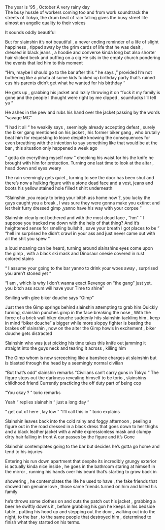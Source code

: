

The year is ‘95 , October    A very rainy day  
The busy hussle of workers coming too and from work soundtrack the streets of Tokyo, the drum beat of rain falling gives the busy street life almost an angelic quality to their voices 

It sounds oddly beautiful 

But for slainshin it’s not beautiful , a never ending reminder of a life of slight happiness , ripped away by the grim cards of life that he was dealt , dressed in black jeans , a hoodie and converse  kinda long but also shorter hair slicked beck and puffing on a cig 
He sits in the empty church pondering the events that led him to this moment 
 
“Hm, maybe I should go to the bar after this “ he says ,” provided I’m not bothering  like a piñata at some kids fucked up birthday party that’s ruined cus his parents didn’t get what he wanted for his birthday “

He gets up , grabbing his jacket and lazily throwing it on  “fuck it my family is gone and the people I thought were right by me dipped , scumfucks I’ll tell ya “

He ashes in the pew and rubs his hand over the jacket passing by the words “savage MC”

“I had it all “ he weakily  says , seemingly already accepting defeat , surely the biker gang mentioned on his jacket , his former biker gang , who brutally beat him for requesting to leave despite knowing the consequences for even breathing with the intention to say something like that would be at the bar , this situation only happened a week ago 

“ gotta do everything myself now “ checking his waist for his the knife he brought with him for protection. Turning one last time to look at the altar , head down and eyes weary  

The rain seemingly gets quiet , turning to see the door has been shut and there’s now a hulking figure with a stone dead face and a vest, jeans and boots his yellow stained hole filled t shirt underneath 

“Slainshin ,you ready to bring your bitch ass home now ?, you lucky the guys caught you a break , I was sure they were gonna make you extinct and  let their furry dressed gimp ,yanno have his way with your corpse ” 

Slainshin clearly not bothered and with the most dead face ,  “hm” “ I suppose you tracked me down with the help of that thing?  And it’s heightened sense for smelling bullshit , save your breath I got places to be “ “hell im surprised he didn’t crawl in your ass and just never came out with all the shit you spew “

a loud moaning can be heard, turning around slainshins eyes come upon the gimp , with a black ski mask and Dinosaur onesie  covered in rust colored stains 

“ I assume your going to the bar yanno to drink your woes away , surprised you aren’t stoned yet “ 

“I am , which is why I don’t wanna exact Revenge on “the gang”  just yet, you  bitch ass scum will have your Time to shine” 

Smiling with glee biker douche says “Gimp” 

Just then the Gimp springs behind slainshin attempting to grab  him 
Quickly turning, slainshin punches gimp in the face breaking the nose ,   With the force of a brick wall  biker douche suddenly hits slainshin  tackling him ,  keep in mind “biker douche”  a bigger while more sloppy fighter is beating the brakes off slainshin , now on the alter the Gimp howls In excitement , biker douche gets distracted 

Slainshin who was just picking his time takes this  knife out jamming it straight into the guys neck and tearing it across , killing him 

The Gimp whom is now screeching like a banshee charges at slainshin but is blasted through the head by a seemingly normal civilian 

“But that’s odd” slainshin remarks
“Civilians can’t carry guns in Tokyo “
The figure steps out the darkness revealing himself to be torio , slainshins childhood friend 
Currently practicing the  off duty  part of being cop 

“You okay ? “ torio remarks 

Yeah “ replies slainshin “ just a long day “

“ get out of here , lay low “ “I’ll call this in “ torio explains 

Slainshin leaves  back into the cold rainy and foggy afternoon , peeling a figure out in the road  dressed in a black dress that goes down to her thighs and a black leather jacket with a white expressionless mask and clumpy dirty hair falling in front 
A car passes by the figure and it’s Gone

Slainshin contemplates going to the bar but decides he’s gotta go home and tend to his injuries 

Entering his run down apartment that despite its incredibly grungy exterior is actually kinda nice inside , he goes in the bathroom staring at himself in the mirror , running his hands over his beard that’s  starting to grow back in 

 showering , he contemplates the life he used to have , the fake friends that showed him genuine love , those same friends turned on him and killed his family 

he’s throws some clothes on and cuts the patch out his jacket , grabbing a beer he swiftly downs it , before grabbing his gun he keeps in his bedside table , putting his hood up  and stepping out the door , walking out into the night, to the bar , to the same people that destroyed him , determined to finish what they started on his terms.